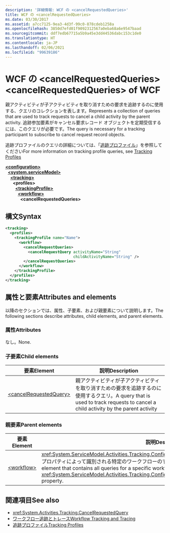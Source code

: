 ```yaml
---
description: '詳細情報: WCF の <cancelRequestedQueries>'
title: WCF の <cancelRequestedQueries>
ms.date: 03/30/2017
ms.assetid: a7cc7125-9ea3-4d3f-99c0-878cdeb1258a
ms.openlocfilehash: 3850d7efd01f9092312567a0eba68a6e9547baad
ms.sourcegitcommit: ddf7edb67715a5b9a45e3dd44536dabc153c1de0
ms.translationtype: HT
ms.contentlocale: ja-JP
ms.lasthandoff: 02/06/2021
ms.locfileid: "99639186"
---
```

# <a name="cancelrequestedqueries-of-wcf"></a><span data-ttu-id="cb0ab-103">WCF の \<cancelRequestedQueries></span><span class="sxs-lookup"><span data-stu-id="cb0ab-103">\<cancelRequestedQueries> of WCF</span></span>

<span data-ttu-id="cb0ab-104">親アクティビティが子アクティビティを取り消すための要求を追跡するのに使用する、クエリのコレクションを表します。</span><span class="sxs-lookup"><span data-stu-id="cb0ab-104">Represents a collection of queries that are used to track requests to cancel a child activity by the parent activity.</span></span> <span data-ttu-id="cb0ab-105">追跡参加要素がキャンセル要求レコード オブジェクトを定期受信するには、このクエリが必要です。</span><span class="sxs-lookup"><span data-stu-id="cb0ab-105">The query is necessary for a tracking participant to subscribe to cancel request record objects.</span></span>  
  
<span data-ttu-id="cb0ab-106">追跡プロファイルのクエリの詳細については、「[追跡プロファイル](../../../windows-workflow-foundation/tracking-profiles.md)」を参照してください</span><span class="sxs-lookup"><span data-stu-id="cb0ab-106">For more information on tracking profile queries, see [Tracking Profiles](../../../windows-workflow-foundation/tracking-profiles.md)</span></span>  
  
[**\<configuration>**](../configuration-element.md)\
&nbsp;&nbsp;[**\<system.serviceModel>**](system-servicemodel.md)\
&nbsp;&nbsp;&nbsp;&nbsp;[**\<tracking>**](tracking-of-wcf.md)\
&nbsp;&nbsp;&nbsp;&nbsp;&nbsp;&nbsp;**\<profiles>**\
&nbsp;&nbsp;&nbsp;&nbsp;&nbsp;&nbsp;&nbsp;&nbsp;[**\<trackingProfile>**](trackingprofile-of-wcf.md)\
&nbsp;&nbsp;&nbsp;&nbsp;&nbsp;&nbsp;&nbsp;&nbsp;&nbsp;&nbsp;[**\<workflow>**](workflow-of-wcf.md)\
&nbsp;&nbsp;&nbsp;&nbsp;&nbsp;&nbsp;&nbsp;&nbsp;&nbsp;&nbsp;&nbsp;&nbsp;**\<cancelRequestedQueries>**  
  
## <a name="syntax"></a><span data-ttu-id="cb0ab-107">構文</span><span class="sxs-lookup"><span data-stu-id="cb0ab-107">Syntax</span></span>  
  
```xml  
<tracking>
  <profiles>
    <trackingProfile name="Name">
      <workflow>
        <cancelRequestQueries>
          <cancelRequestQuery activityName="String"
                              childActivityName="String" />
        </cancelRequestQueries>
      </workflow>
    </trackingProfile>
  </profiles>
</tracking>
```  
  
## <a name="attributes-and-elements"></a><span data-ttu-id="cb0ab-108">属性と要素</span><span class="sxs-lookup"><span data-stu-id="cb0ab-108">Attributes and elements</span></span>  

<span data-ttu-id="cb0ab-109">以降のセクションでは、属性、子要素、および親要素について説明します。</span><span class="sxs-lookup"><span data-stu-id="cb0ab-109">The following sections describe attributes, child elements, and parent elements.</span></span>  
  
### <a name="attributes"></a><span data-ttu-id="cb0ab-110">属性</span><span class="sxs-lookup"><span data-stu-id="cb0ab-110">Attributes</span></span>

<span data-ttu-id="cb0ab-111">なし。</span><span class="sxs-lookup"><span data-stu-id="cb0ab-111">None.</span></span>
  
### <a name="child-elements"></a><span data-ttu-id="cb0ab-112">子要素</span><span class="sxs-lookup"><span data-stu-id="cb0ab-112">Child elements</span></span>
  
|<span data-ttu-id="cb0ab-113">要素</span><span class="sxs-lookup"><span data-stu-id="cb0ab-113">Element</span></span>|<span data-ttu-id="cb0ab-114">説明</span><span class="sxs-lookup"><span data-stu-id="cb0ab-114">Description</span></span>|  
|-------------|-----------------|  
|[\<cancelRequestedQuery>](cancelrequestedquery-of-wcf.md)|<span data-ttu-id="cb0ab-115">親アクティビティが子アクティビティを取り消すための要求を追跡するのに使用するクエリ。</span><span class="sxs-lookup"><span data-stu-id="cb0ab-115">A query that is used to track requests to cancel a child activity by the parent activity</span></span>|  
  
### <a name="parent-elements"></a><span data-ttu-id="cb0ab-116">親要素</span><span class="sxs-lookup"><span data-stu-id="cb0ab-116">Parent elements</span></span>  
  
|<span data-ttu-id="cb0ab-117">要素</span><span class="sxs-lookup"><span data-stu-id="cb0ab-117">Element</span></span>|<span data-ttu-id="cb0ab-118">説明</span><span class="sxs-lookup"><span data-stu-id="cb0ab-118">Description</span></span>|  
|-------------|-----------------|  
|[\<workflow>](../windows-workflow-foundation/workflow.md)|<span data-ttu-id="cb0ab-119"><xref:System.ServiceModel.Activities.Tracking.Configuration.ProfileWorkflowElement.ActivityDefinitionId> プロパティによって識別される特定のワークフローのすべてのクエリを格納する構成要素。</span><span class="sxs-lookup"><span data-stu-id="cb0ab-119">A configuration element that contains all queries for a specific workflow identified by the <xref:System.ServiceModel.Activities.Tracking.Configuration.ProfileWorkflowElement.ActivityDefinitionId> property.</span></span>|  
  
## <a name="see-also"></a><span data-ttu-id="cb0ab-120">関連項目</span><span class="sxs-lookup"><span data-stu-id="cb0ab-120">See also</span></span>

- <xref:System.Activities.Tracking.CancelRequestedQuery>
- [<span data-ttu-id="cb0ab-121">ワークフロー追跡とトレース</span><span class="sxs-lookup"><span data-stu-id="cb0ab-121">Workflow Tracking and Tracing</span></span>](../../../windows-workflow-foundation/workflow-tracking-and-tracing.md)
- [<span data-ttu-id="cb0ab-122">追跡プロファイル</span><span class="sxs-lookup"><span data-stu-id="cb0ab-122">Tracking Profiles</span></span>](../../../windows-workflow-foundation/tracking-profiles.md)
